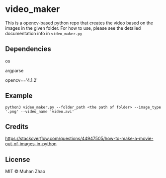 # video_maker
This is a opencv-based python repo that creates the video based on the images in the given folder. For how to use, please see the detailed documentation info in ``video_maker.py``
## Dependencies
os

argparse

opencv=='4.1.2'

## Example
``python3 video_maker.py --folder_path <the path of folder> --image_type '.png' --video_name 'video.avi'``

## Credits
https://stackoverflow.com/questions/44947505/how-to-make-a-movie-out-of-images-in-python

## License
MIT © Muhan Zhao
